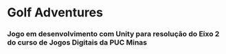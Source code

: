# Golf Adventures

### Jogo em desenvolvimento com Unity para resolução do Eixo 2 do curso de Jogos Digitais da PUC Minas
